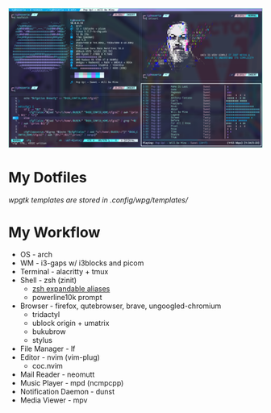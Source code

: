 ![rice](rice.png "rice")

# My Dotfiles

*wpgtk templates are stored in .config/wpg/templates/*

# My Workflow
* OS - arch
* WM - i3-gaps w/ i3blocks and picom
* Terminal - alacritty + tmux
* Shell - zsh (zinit)
    - [zsh expandable aliases](.zshal)
    - powerline10k prompt
* Browser - firefox, qutebrowser, brave, ungoogled-chromium
    - tridactyl
    - ublock origin + umatrix
    - bukubrow
    - stylus
* File Manager - lf
* Editor - nvim (vim-plug)
    - coc.nvim
* Mail Reader - neomutt
* Music Player - mpd (ncmpcpp)
* Notification Daemon - dunst
* Media Viewer - mpv
